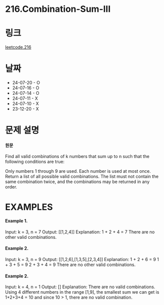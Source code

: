 # 216.Combination-Sum-III

# 링크
[leetcode.216](https://leetcode.com/problems/combination-sum-iii/description/?envType=study-plan-v2&envId=leetcode-75)

# 날짜
* 24-07-20 - O
* 24-07-16 - O
* 24-07-14 - O
* 24-07-11 - X
* 24-07-10 - X
* 23-12-20 - X

# 문제 설명
#### 원문


Find all valid combinations of k numbers that sum up to n such that the following conditions are true:

Only numbers 1 through 9 are used.
Each number is used at most once.
Return a list of all possible valid combinations. The list must not contain the same combination twice, and the combinations may be returned in any order.


# EXAMPLES
#### Example 1.


Input: k = 3, n = 7
Output: [[1,2,4]]
Explanation:
1 + 2 + 4 = 7
There are no other valid combinations.


#### Example 2.


Input: k = 3, n = 9
Output: [[1,2,6],[1,3,5],[2,3,4]]
Explanation:
1 + 2 + 6 = 9
1 + 3 + 5 = 9
2 + 3 + 4 = 9
There are no other valid combinations.


#### Example 2.


Input: k = 4, n = 1
Output: []
Explanation: There are no valid combinations.
Using 4 different numbers in the range [1,9], the smallest sum we can get is 1+2+3+4 = 10 and since 10 > 1, there are no valid combination.